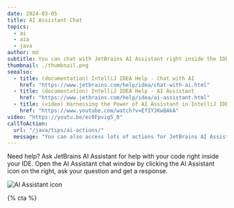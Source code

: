 ```yaml
---
date: 2024-03-05
title: AI Assistant Chat
topics:
  - ai
  - aia
  - java
author: md
subtitle: You can chat with JetBrains AI Assistant right inside the IDE.
thumbnail: ./thumbnail.png
seealso:
  - title: (documentation) IntelliJ IDEA Help - Chat with AI
    href: "https://www.jetbrains.com/help/idea/chat-with-ai.html"
  - title: (documentation) IntelliJ IDEA Help - AI Assistant
    href: "https://www.jetbrains.com/help/idea/ai-assistant.html"
  - title: (video) Harnessing the Power of AI Assistant in IntelliJ IDEA
    href: "https://www.youtube.com/watch?v=EfIYJKw8AkA"
video: "https://youtu.be/ec0Fpvig5_0"
callToAction:
  url: "/java/tips/ai-actions/"
  message: "You can also access lots of actions for JetBrains AI Assistant inside your IDE!"
---
```


Need help? Ask JetBrains AI Assistant for help with your code right inside your IDE. Open the AI Assistant chat window by clicking the AI Assistant icon on the right, ask your question and get a response.

![AI Assistant icon](ai-assistant-icon.png)

{% cta %}
